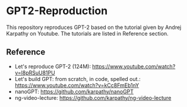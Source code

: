 # GPT2-Reproduction
This repository reproduces GPT-2 based on the tutorial given by Andrej Karpathy on Youtube. The tutorials are listed in Reference section.

## Reference
- Let's reproduce GPT-2 (124M): https://www.youtube.com/watch?v=l8pRSuU81PU
- Let's build GPT: from scratch, in code, spelled out.: https://www.youtube.com/watch?v=kCc8FmEb1nY
- nanoGPT: https://github.com/karpathy/nanoGPT
- ng-video-lecture: https://github.com/karpathy/ng-video-lecture